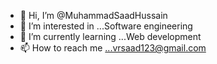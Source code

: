 - 👋 Hi, I’m @MuhammadSaadHussain
- 👀 I’m interested in ...Software engineering
- 🌱 I’m currently learning ...Web development
- 📫 How to reach me ...vrsaad123@gmail.com

<!---
MuhammadSaadHussain/MuhammadSaadHussain is a ✨ special ✨ repository because its `README.md` (this file) appears on your GitHub profile.
You can click the Preview link to take a look at your changes.
--->
